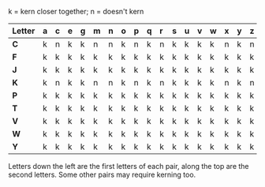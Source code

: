 k = kern closer together; n = doesn't kern

| **Letter** | **a** | **c** | **e** | **g** | **m** | **n** | **o** | **p** | **q** | **r** | **s** | **u** | **v** | **w** | **x** | **y** | **z** | **./,** |
|:-----------|:------|:------|:------|:------|:------|:------|:------|:------|:------|:------|:------|:------|:------|:------|:------|:------|:------|:--------|
| **C**      | k     | n     | k     | k     | n     | n     | k     | n     | k     | n     | k     | k     | k     | k     | n     | k     | n     | n       |
| **F**      | k     | k     | k     | k     | k     | k     | k     | k     | k     | k     | k     | k     | k     | k     | k     | k     | k     | k       |
| **J**      | k     | k     | k     | k     | k     | k     | k     | k     | k     | k     | k     | k     | k     | k     | k     | k     | k     | k       |
| **K**      | k     | n     | k     | k     | n     | n     | k     | n     | k     | n     | k     | k     | k     | k     | n     | k     | n     | n       |
| **P**      | k     | k     | k     | k     | k     | k     | k     | k     | k     | k     | k     | k     | k     | k     | k     | k     | k     | k       |
| **T**      | k     | k     | k     | k     | k     | k     | k     | k     | k     | k     | k     | k     | k     | k     | k     | k     | k     | k       |
| **V**      | k     | k     | k     | k     | k     | k     | k     | k     | k     | k     | k     | k     | k     | k     | k     | k     | k     | k       |
| **W**      | k     | k     | k     | k     | k     | k     | k     | k     | k     | k     | k     | k     | k     | k     | k     | k     | k     | k       |
| **Y**      | k     | k     | k     | k     | k     | k     | k     | k     | k     | k     | k     | k     | k     | k     | k     | k     | k     | k       |

Letters down the left are the first letters of each pair, along the top are the second letters. Some other pairs may require kerning too.